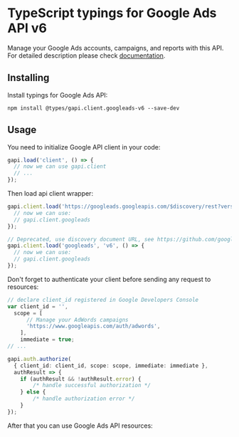 # TypeScript typings for Google Ads API v6

Manage your Google Ads accounts, campaigns, and reports with this API.
For detailed description please check [documentation](https://developers.google.com/google-ads/api/).

## Installing

Install typings for Google Ads API:

```
npm install @types/gapi.client.googleads-v6 --save-dev
```

## Usage

You need to initialize Google API client in your code:

```typescript
gapi.load('client', () => {
  // now we can use gapi.client
  // ...
});
```

Then load api client wrapper:

```typescript
gapi.client.load('https://googleads.googleapis.com/$discovery/rest?version=v6', () => {
  // now we can use:
  // gapi.client.googleads
});
```

```typescript
// Deprecated, use discovery document URL, see https://github.com/google/google-api-javascript-client/blob/master/docs/reference.md#----gapiclientloadname----version----callback--
gapi.client.load('googleads', 'v6', () => {
  // now we can use:
  // gapi.client.googleads
});
```

Don't forget to authenticate your client before sending any request to resources:

```typescript
// declare client_id registered in Google Developers Console
var client_id = '',
  scope = [
      // Manage your AdWords campaigns
      'https://www.googleapis.com/auth/adwords',
    ],
    immediate = true;
// ...

gapi.auth.authorize(
  { client_id: client_id, scope: scope, immediate: immediate },
  authResult => {
    if (authResult && !authResult.error) {
        /* handle successful authorization */
    } else {
        /* handle authorization error */
    }
});
```

After that you can use Google Ads API resources: <!-- TODO: make this work for multiple namespaces -->

```typescript
```
